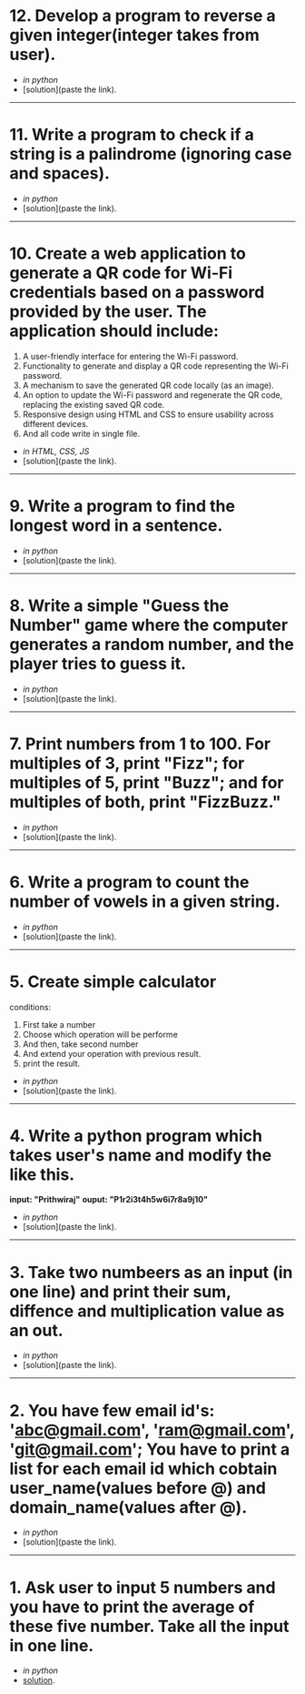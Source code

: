 # 12. Develop a program to reverse a given integer(integer takes from user).

- _in python_
- [solution](paste the link).

---

# 11. Write a program to check if a string is a palindrome (ignoring case and spaces).

- _in python_
- [solution](paste the link).

---

# 10. Create a web application to generate a QR code for Wi-Fi credentials based on a password provided by the user. The application should include:

1. A user-friendly interface for entering the Wi-Fi password.
2. Functionality to generate and display a QR code representing the Wi-Fi password.
3. A mechanism to save the generated QR code locally (as an image).
4. An option to update the Wi-Fi password and regenerate the QR code, replacing the existing saved QR code.
5. Responsive design using HTML and CSS to ensure usability across different devices.
6. And all code write in single file.

- _in HTML, CSS, JS_
- [solution](paste the link).

---

# 9. Write a program to find the longest word in a sentence.

- _in python_
- [solution](paste the link).

---

# 8. Write a simple "Guess the Number" game where the computer generates a random number, and the player tries to guess it.

- _in python_
- [solution](paste the link).

---

# 7. Print numbers from 1 to 100. For multiples of 3, print "Fizz"; for multiples of 5, print "Buzz"; and for multiples of both, print "FizzBuzz."

- _in python_
- [solution](paste the link).

---

# 6. Write a program to count the number of vowels in a given string.

- _in python_
- [solution](paste the link).

---

# 5. Create simple calculator

conditions:

1. First take a number
2. Choose which operation will be performe
3. And then, take second number
4. And extend your operation with previous result.
5. print the result.

- _in python_
- [solution](paste the link).

---

# 4. Write a python program which takes user's name and modify the like this.

**input: "Prithwiraj"**
**ouput: "P1r2i3t4h5w6i7r8a9j10"**

- _in python_
- [solution](paste the link).

---

# 3. Take two numbeers as an input (in one line) and print their sum, diffence and multiplication value as an out.

- _in python_
- [solution](paste the link).

---

# 2. You have few email id's: 'abc@gmail.com', 'ram@gmail.com', 'git@gmail.com'; You have to print a list for each email id which cobtain user_name(values before @) and domain_name(values after @).

- _in python_
- [solution](paste the link).

---

# 1. Ask user to input 5 numbers and you have to print the average of these five number. Take all the input in one line.

- _in python_
- [solution](https://www.google.com).
